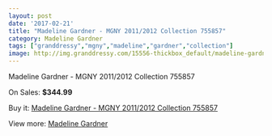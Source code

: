 ```yaml
---
layout: post
date: '2017-02-21'
title: "Madeline Gardner - MGNY 2011/2012 Collection 755857"
category: Madeline Gardner
tags: ["granddressy","mgny","madeline","gardner","collection"]
image: http://img.granddressy.com/15556-thickbox_default/madeline-gardner-mgny-2011-2012-collection-755857.jpg
---
```

Madeline Gardner - MGNY 2011/2012 Collection 755857

On Sales: **$344.99**
<a href="https://www.granddressy.com/en/madeline-gardner/14585-madeline-gardner-mgny-2011-2012-collection-755857.html"><amp-img layout="responsive" width="600" height="600" src="//img.granddressy.com/15556-thickbox_default/madeline-gardner-mgny-2011-2012-collection-755857.jpg" alt="Madeline Gardner - MGNY 2011/2012 Collection 755857 0" /></a>

Buy it: [Madeline Gardner - MGNY 2011/2012 Collection 755857](https://www.granddressy.com/en/madeline-gardner/14585-madeline-gardner-mgny-2011-2012-collection-755857.html "Madeline Gardner - MGNY 2011/2012 Collection 755857")

View more: [Madeline Gardner](https://www.granddressy.com/en/340-madeline-gardner "Madeline Gardner")